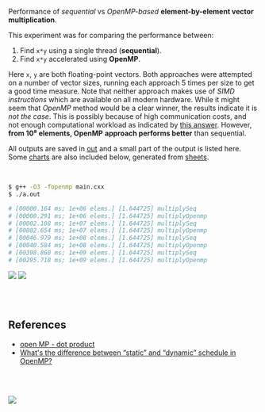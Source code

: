Performance of *sequential* vs *OpenMP-based* **element-by-element vector multiplication**.

This experiment was for comparing the performance between:
1. Find `x*y` using a single thread (**sequential**).
2. Find `x*y` accelerated using **OpenMP**.

Here `x`, `y` are both floating-point vectors. Both approaches were attempted on
a number of vector sizes, running each approach 5 times per size to get a good
time measure. Note that neither approach makes use of *SIMD instructions* which
are available on all modern hardware. While it might seem that *OpenMP* method
would be a clear winner, the results indicate it is *not the case*. This is
possibly because of high communication costs, and not enough computational
workload as indicated by [this answer]. However, **from 10⁸ elements, OpenMP**
**approach performs better** than sequential.

All outputs are saved in [out](out/) and a small part of the output is listed
here. Some [charts] are also included below, generated from [sheets].

<br>

```bash
$ g++ -O3 -fopenmp main.cxx
$ ./a.out

# [00000.164 ms; 1e+06 elems.] [1.644725] multiplySeq
# [00000.291 ms; 1e+06 elems.] [1.644725] multiplyOpenmp
# [00002.108 ms; 1e+07 elems.] [1.644725] multiplySeq
# [00002.654 ms; 1e+07 elems.] [1.644725] multiplyOpenmp
# [00046.979 ms; 1e+08 elems.] [1.644725] multiplySeq
# [00040.584 ms; 1e+08 elems.] [1.644725] multiplyOpenmp
# [00398.860 ms; 1e+09 elems.] [1.644725] multiplySeq
# [00295.718 ms; 1e+09 elems.] [1.644725] multiplyOpenmp
```

[![](https://i.imgur.com/Izuc0gw.png)][sheetp]
[![](https://i.imgur.com/kGKSaG3.png)][sheetp]

<br>
<br>


## References

- [open MP - dot product][this answer]
- [What's the difference between “static” and “dynamic” schedule in OpenMP?](https://stackoverflow.com/a/10852852/1413259)

<br>
<br>

[![](https://i.imgur.com/gHjBLSG.jpg)](https://www.youtube.com/watch?v=0XTLuFpuAtE)

[this answer]: https://stackoverflow.com/a/5368572/1413259
[charts]: https://photos.app.goo.gl/qfFxpy6v886ZQhja8
[sheets]: https://docs.google.com/spreadsheets/d/1IdlGlGqvn-Gprb5cpgzZU9QU3dfo3SgySajN5oDgkeQ/edit?usp=sharing
[sheetp]: https://docs.google.com/spreadsheets/d/e/2PACX-1vQvlt3NQwk-G2wh-LjDn9KhL2gbk2C9RKfW0OQRzmDw7UhoEdCx6KBTN1xuv7Svg_eTQbmjj_92SOkw/pubhtml

